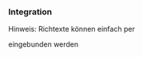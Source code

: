 ### Integration

Hinweis: Richtexte können einfach per <div class="mdl-richtext"> eingebunden werden


